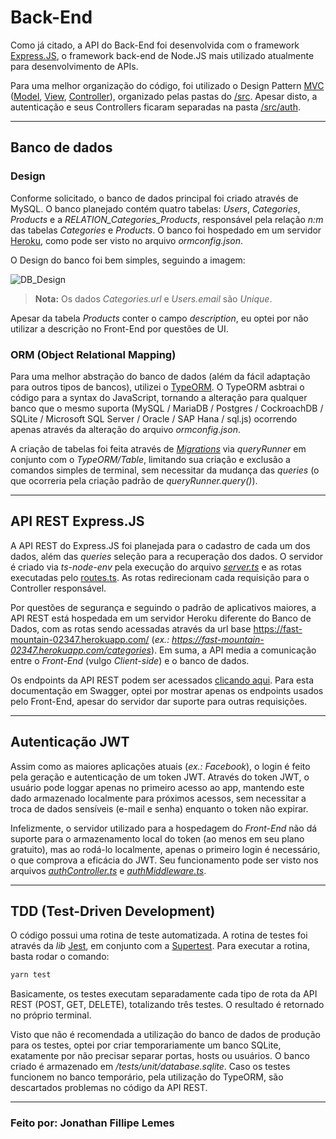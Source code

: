 # Back-End

Como já citado, a API do Back-End foi desenvolvida com o framework <a href="https://expressjs.com/pt-br/">Express.JS</a>, o framework back-end de Node.JS mais utilizado atualmente para desenvolvimento de APIs.

Para uma melhor organização do código, foi utilizado o Design Pattern <a href="https://pt.wikipedia.org/wiki/MVC">MVC</a> (<a href="https://github.com/JonathanLemes/grsoft-teste-backend/tree/main/src/models">Model</a>, <a href="https://github.com/JonathanLemes/grsoft-teste-backend/tree/main/src/views">View</a>, <a href="https://github.com/JonathanLemes/grsoft-teste-backend/tree/main/src/controllers">Controller</a>), organizado pelas pastas do <a href="https://github.com/JonathanLemes/grsoft-teste-backend/tree/main/src/">/src</a>. Apesar disto, a autenticação e seus Controllers ficaram separadas na pasta <a href="https://github.com/JonathanLemes/grsoft-teste-backend/tree/main/src/auth">/src/auth</a>.

---

## Banco de dados

### Design

Conforme solicitado, o banco de dados principal foi criado através de MySQL. O banco planejado contém quatro tabelas: *Users*, *Categories*, *Products* e a *RELATION_Categories_Products*, responsável pela relação *n:m* das tabelas *Categories* e *Products*. O banco foi hospedado em um servidor <a href="https://devcenter.heroku.com/">Heroku</a>, como pode ser visto no arquivo *ormconfig.json*.

O Design do banco foi bem simples, seguindo a imagem:

![DB_Design](https://i.ibb.co/Ct1nF4B/db-design.png)
>**Nota:** Os dados *Categories.url* e *Users.email* são *Unique*.

Apesar da tabela *Products* conter o campo *description*, eu optei por não utilizar a descrição no Front-End por questões de UI.

### ORM (Object Relational Mapping)

Para uma melhor abstração do banco de dados (além da fácil adaptação para outros tipos de bancos), utilizei o <a href="https://typeorm.io/">TypeORM</a>. O TypeORM asbtrai o código para a syntax do JavaScript, tornando a alteração para qualquer banco que o mesmo suporta (MySQL / MariaDB / Postgres / CockroachDB / SQLite / Microsoft SQL Server / Oracle / SAP Hana / sql.js) ocorrendo apenas através da alteração do arquivo *ormconfig.json*.

A criação de tabelas foi feita através de <a href="https://typeorm.io/#/migrations">*Migrations*</a> via *queryRunner* em conjunto com o *TypeORM/Table*, limitando sua criação e exclusão a comandos simples de terminal, sem necessitar da mudança das *queries* (o que ocorreria pela criação padrão de *queryRunner.query()*).

---

## API REST Express.JS

A API REST do Express.JS foi planejada para o cadastro de cada um dos dados, além das *queries* seleção para a recuperação dos dados. O servidor é criado via *ts-node-env* pela execução do arquivo <a href="">*server.ts*</a> e as rotas executadas pelo <a href="">routes.ts</a>. As rotas redirecionam cada requisição para o Controller responsável.

Por questões de segurança e seguindo o padrão de aplicativos maiores, a API REST está hospedada em um servidor Heroku diferente do Banco de Dados, com as rotas sendo acessadas através da url base <a href="https://fast-mountain-02347.herokuapp.com/">https://fast-mountain-02347.herokuapp.com/</a> (*ex.: https://fast-mountain-02347.herokuapp.com/categories*). Em suma, a API media a comunicação entre o *Front-End* (vulgo *Client-side*) e o banco de dados.

Os endpoints da API REST podem ser acessados <a href="https://app.swaggerhub.com/apis-docs/JonathanLemes/GRSoft-Teste/1.0.0">clicando aqui</a>. Para esta documentação em Swagger, optei por mostrar apenas os endpoints usados pelo Front-End, apesar do servidor dar suporte para outras requisições.

---

## Autenticação JWT

Assim como as maiores aplicações atuais (*ex.: Facebook*), o login é feito pela geração e autenticação de um token JWT. Através do token JWT, o usuário pode loggar apenas no primeiro acesso ao app, mantendo este dado armazenado localmente para próximos acessos, sem necessitar a troca de dados sensíveis (e-mail e senha) enquanto o token não expirar. 

Infelizmente, o servidor utilizado para a hospedagem do *Front-End* não dá suporte para o armazenamento local do token (ao menos em seu plano gratuito), mas ao rodá-lo localmente, apenas o primeiro login é necessário, o que comprova a eficácia do JWT. Seu funcionamento pode ser visto nos arquivos <a href="https://github.com/JonathanLemes/grsoft-teste-backend/blob/main/src/auth/authController.ts">*authController.ts*</a> e <a href="https://github.com/JonathanLemes/grsoft-teste-backend/blob/main/src/auth/authMiddleware.ts">*authMiddleware.ts</a>*.

---

## TDD (Test-Driven Development)

O código possui uma rotina de teste automatizada. A rotina de testes foi através da *lib* <a href="https://jestjs.io/">Jest</a>, em conjunto com a <a href="https://github.com/visionmedia/supertest#readme">Supertest</a>. Para executar a rotina, basta rodar o comando:

```bash
yarn test
```

Basicamente, os testes executam separadamente cada tipo de rota da API REST (POST, GET, DELETE), totalizando três testes. O resultado é retornado no próprio terminal.

Visto que não é recomendada a utilização do banco de dados de produção para os testes, optei por criar temporariamente um banco SQLite, exatamente por não precisar separar portas, hosts ou usuários. O banco criado é armazenado em */tests/unit/database.sqlite*. Caso os testes funcionem no banco temporário, pela utilização do TypeORM, são descartados problemas no código da API REST.

---

### Feito por: Jonathan Fillipe Lemes